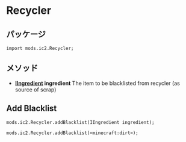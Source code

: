 # Recycler

## パッケージ

`import mods.ic2.Recycler;`

## メソッド

- **[IIngredient](/Vanilla/Variable_Types/IIngredient/) ingredient** The item to be blacklisted from recycler (as source of scrap)

## Add Blacklist

```zenscript
mods.ic2.Recycler.addBlacklist(IIngredient ingredient);

mods.ic2.Recycler.addBlacklist(<minecraft:dirt>);
```